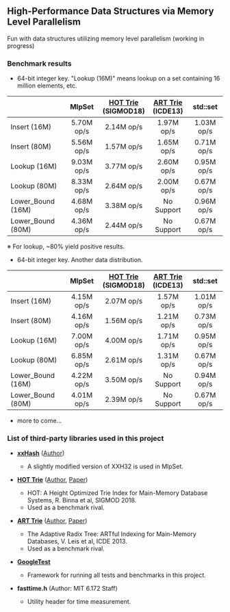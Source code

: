 ## High-Performance Data Structures via Memory Level Parallelism
Fun with data structures utilizing memory level parallelism (working in progress)

### Benchmark results

* 64-bit integer key. "Lookup (16M)" means lookup on a set containing 16 million elements, etc.

|                    |   MlpSet   | [HOT Trie](https://dbis-informatik.uibk.ac.at/sites/default/files/2018-06/hot-height-optimized.pdf)<br> (SIGMOD18) | [ART Trie](https://db.in.tum.de/~leis/papers/ART.pdf)<br> (ICDE13) |  std::set  |
|--------------------|:----------:|:-------------------:|:-----------------:|:----------:|
|    Insert (16M)    | 5.70M op/s |      2.14M op/s     |     1.97M op/s    | 1.03M op/s |
|    Insert (80M)    | 5.56M op/s |      1.57M op/s     |     1.65M op/s    | 0.71M op/s |
|    Lookup (16M)    | 9.03M op/s |      3.77M op/s     |     2.60M op/s    | 0.95M op/s |
|    Lookup (80M)    | 8.33M op/s |      2.64M op/s     |     2.00M op/s    | 0.67M op/s |
|  Lower_Bound (16M) | 4.68M op/s |      3.38M op/s     |     No Support    | 0.96M op/s |
|  Lower_Bound (80M) | 4.36M op/s |      2.44M op/s     |     No Support    | 0.67M op/s |

※ For lookup, ~80% yield positive results.

* 64-bit integer key. Another data distribution.

|                    |   MlpSet   | [HOT Trie](https://dbis-informatik.uibk.ac.at/sites/default/files/2018-06/hot-height-optimized.pdf)<br> (SIGMOD18) | [ART Trie](https://db.in.tum.de/~leis/papers/ART.pdf)<br> (ICDE13) |  std::set  |
|--------------------|:----------:|:-------------------:|:-----------------:|:----------:|
|    Insert (16M)    | 4.15M op/s |      2.07M op/s     |     1.57M op/s    | 1.01M op/s |
|    Insert (80M)    | 4.16M op/s |      1.56M op/s     |     1.21M op/s    | 0.73M op/s |
|    Lookup (16M)    | 7.00M op/s |      4.00M op/s     |     1.71M op/s    | 0.95M op/s |
|    Lookup (80M)    | 6.85M op/s |      2.61M op/s     |     1.31M op/s    | 0.67M op/s |
|  Lower_Bound (16M) | 4.22M op/s |      3.50M op/s     |     No Support    | 0.94M op/s |
|  Lower_Bound (80M) | 4.01M op/s |      2.39M op/s     |     No Support    | 0.67M op/s |

* more to come...

### List of third-party libraries used in this project

* [**xxHash**](https://github.com/Cyan4973/xxHash) ([Author](https://github.com/Cyan4973))
  * A slightly modified version of XXH32 is used in MlpSet.

* [**HOT Trie**](https://github.com/speedskater/hot) ([Author](https://github.com/speedskater), [Paper](https://dbis-informatik.uibk.ac.at/sites/default/files/2018-06/hot-height-optimized.pdf))
  * HOT: A Height Optimized Trie Index for Main-Memory Database Systems, R. Binna et al, SIGMOD 2018. 
  * Used as a benchmark rival.
  
* [**ART Trie**](https://github.com/armon/libart) ([Author](https://github.com/armon), [Paper](https://db.in.tum.de/~leis/papers/ART.pdf))
  * The Adaptive Radix Tree: ARTful Indexing for Main-Memory Databases, V. Leis et al, ICDE 2013.
  * Used as a benchmark rival.

* [**GoogleTest**](https://github.com/abseil/googletest)
  * Framework for running all tests and benchmarks in this project.
  
* **fasttime.h** (Author: MIT 6.172 Staff)
  * Utility header for time measurement.

